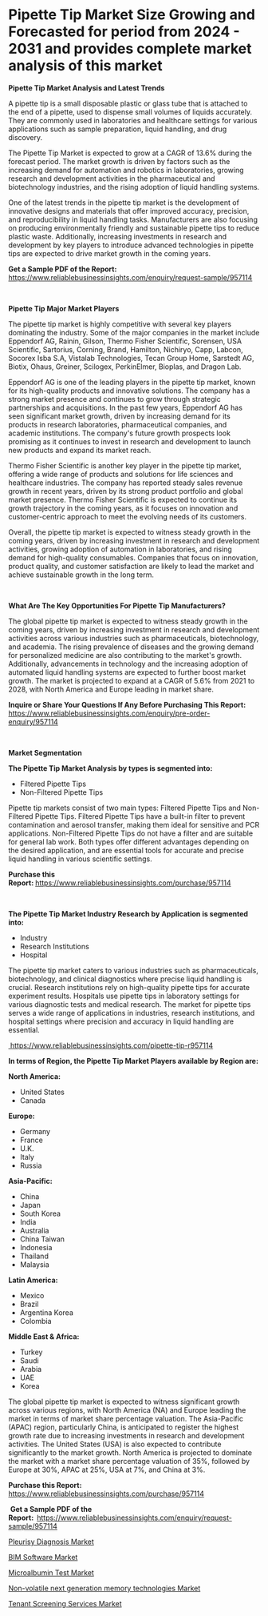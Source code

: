 <p><h1>Pipette Tip Market Size Growing and Forecasted for period from 2024 - 2031 and provides complete market analysis of this market</h1></p><p><strong>Pipette Tip Market Analysis and Latest Trends</strong></p>
<p><p>A pipette tip is a small disposable plastic or glass tube that is attached to the end of a pipette, used to dispense small volumes of liquids accurately. They are commonly used in laboratories and healthcare settings for various applications such as sample preparation, liquid handling, and drug discovery.</p><p>The Pipette Tip Market is expected to grow at a CAGR of 13.6% during the forecast period. The market growth is driven by factors such as the increasing demand for automation and robotics in laboratories, growing research and development activities in the pharmaceutical and biotechnology industries, and the rising adoption of liquid handling systems.</p><p>One of the latest trends in the pipette tip market is the development of innovative designs and materials that offer improved accuracy, precision, and reproducibility in liquid handling tasks. Manufacturers are also focusing on producing environmentally friendly and sustainable pipette tips to reduce plastic waste. Additionally, increasing investments in research and development by key players to introduce advanced technologies in pipette tips are expected to drive market growth in the coming years.</p></p>
<p><strong>Get a Sample PDF of the Report:&nbsp;</strong> <a href="https://www.reliablebusinessinsights.com/enquiry/request-sample/957114">https://www.reliablebusinessinsights.com/enquiry/request-sample/957114</a></p>
<p>&nbsp;</p>
<p><strong>Pipette Tip Major Market Players</strong></p>
<p><p>The pipette tip market is highly competitive with several key players dominating the industry. Some of the major companies in the market include Eppendorf AG, Rainin, Gilson, Thermo Fisher Scientific, Sorensen, USA Scientific, Sartorius, Corning, Brand, Hamilton, Nichiryo, Capp, Labcon, Socorex Isba S.A, Vistalab Technologies, Tecan Group Home, Sarstedt AG, Biotix, Ohaus, Greiner, Scilogex, PerkinElmer, Bioplas, and Dragon Lab.</p><p>Eppendorf AG is one of the leading players in the pipette tip market, known for its high-quality products and innovative solutions. The company has a strong market presence and continues to grow through strategic partnerships and acquisitions. In the past few years, Eppendorf AG has seen significant market growth, driven by increasing demand for its products in research laboratories, pharmaceutical companies, and academic institutions. The company's future growth prospects look promising as it continues to invest in research and development to launch new products and expand its market reach.</p><p>Thermo Fisher Scientific is another key player in the pipette tip market, offering a wide range of products and solutions for life sciences and healthcare industries. The company has reported steady sales revenue growth in recent years, driven by its strong product portfolio and global market presence. Thermo Fisher Scientific is expected to continue its growth trajectory in the coming years, as it focuses on innovation and customer-centric approach to meet the evolving needs of its customers.</p><p>Overall, the pipette tip market is expected to witness steady growth in the coming years, driven by increasing investment in research and development activities, growing adoption of automation in laboratories, and rising demand for high-quality consumables. Companies that focus on innovation, product quality, and customer satisfaction are likely to lead the market and achieve sustainable growth in the long term.</p></p>
<p>&nbsp;</p>
<p><strong>What Are The Key Opportunities For Pipette Tip Manufacturers?</strong></p>
<p><p>The global pipette tip market is expected to witness steady growth in the coming years, driven by increasing investment in research and development activities across various industries such as pharmaceuticals, biotechnology, and academia. The rising prevalence of diseases and the growing demand for personalized medicine are also contributing to the market's growth. Additionally, advancements in technology and the increasing adoption of automated liquid handling systems are expected to further boost market growth. The market is projected to expand at a CAGR of 5.6% from 2021 to 2028, with North America and Europe leading in market share.</p></p>
<p><strong>Inquire or Share Your Questions If Any Before Purchasing This Report:</strong> <a href="https://www.reliablebusinessinsights.com/enquiry/pre-order-enquiry/957114">https://www.reliablebusinessinsights.com/enquiry/pre-order-enquiry/957114</a></p>
<p>&nbsp;</p>
<p><strong>Market Segmentation</strong></p>
<p><strong>The Pipette Tip Market Analysis by types is segmented into:</strong></p>
<p><ul><li>Filtered Pipette Tips</li><li>Non-Filtered Pipette Tips</li></ul></p>
<p><p>Pipette tip markets consist of two main types: Filtered Pipette Tips and Non-Filtered Pipette Tips. Filtered Pipette Tips have a built-in filter to prevent contamination and aerosol transfer, making them ideal for sensitive and PCR applications. Non-Filtered Pipette Tips do not have a filter and are suitable for general lab work. Both types offer different advantages depending on the desired application, and are essential tools for accurate and precise liquid handling in various scientific settings.</p></p>
<p><strong>Purchase this Report:&nbsp;</strong><a href="https://www.reliablebusinessinsights.com/purchase/957114">https://www.reliablebusinessinsights.com/purchase/957114</a></p>
<p>&nbsp;</p>
<p><strong>The Pipette Tip Market Industry Research by Application is segmented into:</strong></p>
<p><ul><li>Industry</li><li>Research Institutions</li><li>Hospital</li></ul></p>
<p><p>The pipette tip market caters to various industries such as pharmaceuticals, biotechnology, and clinical diagnostics where precise liquid handling is crucial. Research institutions rely on high-quality pipette tips for accurate experiment results. Hospitals use pipette tips in laboratory settings for various diagnostic tests and medical research. The market for pipette tips serves a wide range of applications in industries, research institutions, and hospital settings where precision and accuracy in liquid handling are essential.</p></p>
<p><a href="https://www.reliablebusinessinsights.com/pipette-tip-r957114">&nbsp;https://www.reliablebusinessinsights.com/pipette-tip-r957114</a></p>
<p><strong>In terms of Region, the Pipette Tip Market Players available by Region are:</strong></p>
<p>
    <p> <strong> North America: </strong>
        <ul>
            <li>United States</li>
            <li>Canada</li>
        </ul>
        </p> 
    <p> <strong> Europe: </strong>
        <ul>
            <li>Germany</li>
            <li>France</li>
            <li>U.K.</li>
            <li>Italy</li>
            <li>Russia</li>
        </ul>
        </p> 
    <p> <strong> Asia-Pacific: </strong>
        <ul>
            <li>China</li>
            <li>Japan</li>
            <li>South Korea</li>
            <li>India</li>
            <li>Australia</li>
            <li>China Taiwan</li>
            <li>Indonesia</li>
            <li>Thailand</li>
            <li>Malaysia</li>
        </ul>
        </p> 
    <p> <strong> Latin America: </strong>
        <ul>
            <li>Mexico</li>
            <li>Brazil</li>
            <li>Argentina Korea</li>
            <li>Colombia</li>
        </ul>
        </p> 
    <p> <strong> Middle East & Africa: </strong>
        <ul>
            <li>Turkey</li>
            <li>Saudi</li>
            <li>Arabia</li>
            <li>UAE</li>
            <li>Korea</li>
        </ul>
    </p>
    </p>
<p><p>The global pipette tip market is expected to witness significant growth across various regions, with North America (NA) and Europe leading the market in terms of market share percentage valuation. The Asia-Pacific (APAC) region, particularly China, is anticipated to register the highest growth rate due to increasing investments in research and development activities. The United States (USA) is also expected to contribute significantly to the market growth. North America is projected to dominate the market with a market share percentage valuation of 35%, followed by Europe at 30%, APAC at 25%, USA at 7%, and China at 3%.</p></p>
<p><strong>Purchase this Report: </strong><a href="https://www.reliablebusinessinsights.com/purchase/957114">https://www.reliablebusinessinsights.com/purchase/957114</a></p>
<p>&nbsp;<strong>Get a Sample PDF of the Report:&nbsp;&nbsp;</strong><a href="https://www.reliablebusinessinsights.com/enquiry/request-sample/957114">https://www.reliablebusinessinsights.com/enquiry/request-sample/957114</a></p>
<p><strong></strong></p>
<p><p><a href="https://medium.com/@daveblock38/global-pleurisy-diagnosis-market-share-and-growth-opportunities-and-market-size-growing-with-a-cagr-8673ccfb7baa">Pleurisy Diagnosis Market</a></p><p><a href="https://medium.com/@leneciacharles/bim-software-market-growth-outlook-from-2024-to-2031-and-it-is-projecting-at-8-cagr-with-markets-dca882d02109">BIM Software Market</a></p><p><a href="https://medium.com/@daveblock38/microalbumin-test-market-outlook-and-forecast-from-2024-to-2031-8f18b9dd8f68">Microalbumin Test Market</a></p><p><a href="https://github.com/seamusocallaghan/Market-Research-Report-List-1/blob/main/non-volatile-next-generation-memory-technologies-market.md">Non-volatile next generation memory technologies Market</a></p><p><a href="https://medium.com/@ikeschumm18/tenant-screening-services-industry-forecast-market-shifts-and-strategic-imperatives-2024-2031-b96c50c12e4d">Tenant Screening Services Market</a></p></p>
